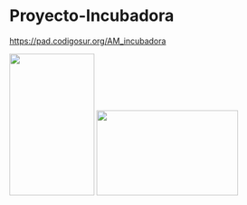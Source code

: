 # Proyecto-Incubadora

https://pad.codigosur.org/AM_incubadora

<img src="https://user-images.githubusercontent.com/104506596/212185416-c70f8d38-f89c-4944-974f-146f6f32dc64.png" width="150" height="250">
<img src="https://user-images.githubusercontent.com/104506596/212185278-8443b89f-9731-4246-a4bd-83f83823351f.png" width="250" height="150">
